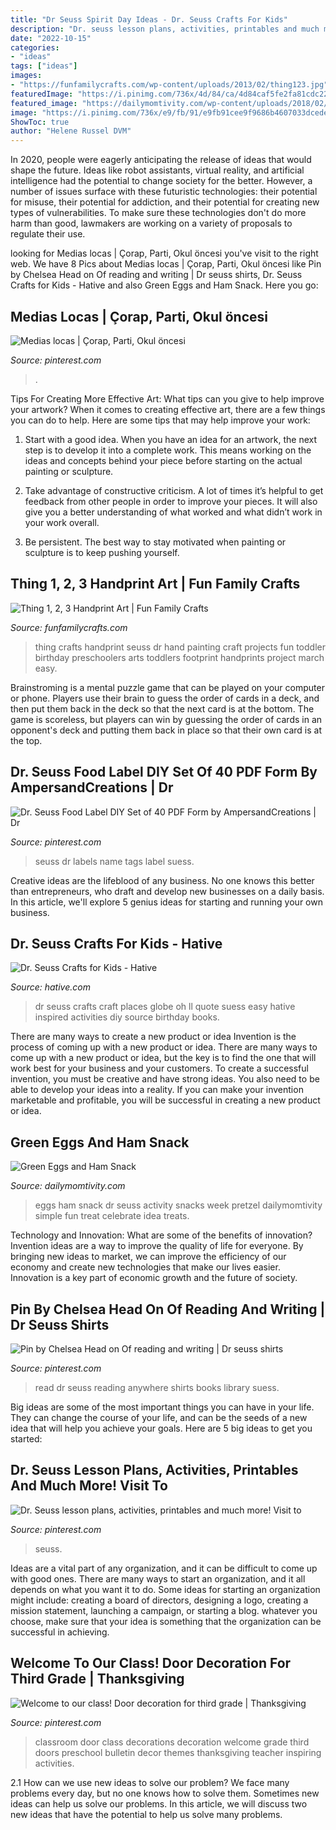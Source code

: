 ```yaml
---
title: "Dr Seuss Spirit Day Ideas - Dr. Seuss Crafts For Kids"
description: "Dr. seuss lesson plans, activities, printables and much more! visit to"
date: "2022-10-15"
categories:
- "ideas"
tags: ["ideas"]
images:
- "https://funfamilycrafts.com/wp-content/uploads/2013/02/thing123.jpg"
featuredImage: "https://i.pinimg.com/736x/4d/84/ca/4d84caf5fe2fa81cdc22deac4ae0f9d5--food-tags-food-labels.jpg"
featured_image: "https://dailymomtivity.com/wp-content/uploads/2018/02/Green-Eggs-and-Ham-Snack-.jpg"
image: "https://i.pinimg.com/736x/e9/fb/91/e9fb91cee9f9686b4607033dcedef22e.jpg"
ShowToc: true
author: "Helene Russel DVM"
---
```



In 2020, people were eagerly anticipating the release of ideas that would shape the future. Ideas like robot assistants, virtual reality, and artificial intelligence had the potential to change society for the better. However, a number of issues surface with these futuristic technologies: their potential for misuse, their potential for addiction, and their potential for creating new types of vulnerabilities. To make sure these technologies don't do more harm than good, lawmakers are working on a variety of proposals to regulate their use.

	

		
looking for Medias locas | Çorap, Parti, Okul öncesi you've visit to the right web. We have 8 Pics about Medias locas | Çorap, Parti, Okul öncesi like Pin by Chelsea Head on Of reading and writing | Dr seuss shirts, Dr. Seuss Crafts for Kids - Hative and also Green Eggs and Ham Snack. Here you go:
		
    
## Medias Locas | Çorap, Parti, Okul öncesi

<img loading=lazy src="https://i.pinimg.com/736x/6e/fc/b2/6efcb2a423f6e2ad46175b49f8c75385.jpg" onerror="this.onerror=null;this.src='https://tse2.mm.bing.net/th?id=OIP.DN5tkFFYAAH9CK6TBYwuIQHaJ3&amp;pid=15.1';" alt="Medias locas | Çorap, Parti, Okul öncesi">

_Source: pinterest.com_

>. 

	

Tips For Creating More Effective Art: What tips can you give to help improve your artwork?
When it comes to creating effective art, there are a few things you can do to help. Here are some tips that may help improve your work: 
1. Start with a good idea. When you have an idea for an artwork, the next step is to develop it into a complete work. This means working on the ideas and concepts behind your piece before starting on the actual painting or sculpture. 

2. Take advantage of constructive criticism. A lot of times it’s helpful to get feedback from other people in order to improve your pieces. It will also give you a better understanding of what worked and what didn’t work in your work overall. 

3. Be persistent. The best way to stay motivated when painting or sculpture is to keep pushing yourself.

    
## Thing 1, 2, 3 Handprint Art | Fun Family Crafts

<img loading=lazy src="https://funfamilycrafts.com/wp-content/uploads/2013/02/thing123.jpg" onerror="this.onerror=null;this.src='https://tse1.mm.bing.net/th?id=OIP.vRWdd23yKdxz2ALg-J9HUAHaF7&amp;pid=15.1';" alt="Thing 1, 2, 3 Handprint Art | Fun Family Crafts">

_Source: funfamilycrafts.com_

>thing crafts handprint seuss dr hand painting craft projects fun toddler birthday preschoolers arts toddlers footprint handprints project march easy. 

	

Brainstroming is a mental puzzle game that can be played on your computer or phone. Players use their brain to guess the order of cards in a deck, and then put them back in the deck so that the next card is at the bottom. The game is scoreless, but players can win by guessing the order of cards in an opponent's deck and putting them back in place so that their own card is at the top.

    
## Dr. Seuss Food Label DIY Set Of 40 PDF Form By AmpersandCreations | Dr

<img loading=lazy src="https://i.pinimg.com/736x/4d/84/ca/4d84caf5fe2fa81cdc22deac4ae0f9d5--food-tags-food-labels.jpg" onerror="this.onerror=null;this.src='https://tse4.mm.bing.net/th?id=OIP.IyAagSM9FjyfyJnuSgjOMwHaMC&amp;pid=15.1';" alt="Dr. Seuss Food Label DIY Set of 40 PDF Form by AmpersandCreations | Dr">

_Source: pinterest.com_

>seuss dr labels name tags label suess. 

	

Creative ideas are the lifeblood of any business. No one knows this better than entrepreneurs, who draft and develop new businesses on a daily basis. In this article, we'll explore 5 genius ideas for starting and running your own business.

    
## Dr. Seuss Crafts For Kids - Hative

<img loading=lazy src="https://hative.com/wp-content/uploads/2015/02/dr-seuss-crafts/7-dr-seuss-crafts.jpg" onerror="this.onerror=null;this.src='https://tse3.mm.bing.net/th?id=OIP.0nYHPeJhgy9OERJ3ovanRAHaLH&amp;pid=15.1';" alt="Dr. Seuss Crafts for Kids - Hative">

_Source: hative.com_

>dr seuss crafts craft places globe oh ll quote suess easy hative inspired activities diy source birthday books. 

	

There are many ways to create a new product or idea
Invention is the process of coming up with a new product or idea. There are many ways to come up with a new product or idea, but the key is to find the one that will work best for your business and your customers. To create a successful invention, you must be creative and have strong ideas. You also need to be able to develop your ideas into a reality. If you can make your invention marketable and profitable, you will be successful in creating a new product or idea.

    
## Green Eggs And Ham Snack

<img loading=lazy src="https://dailymomtivity.com/wp-content/uploads/2018/02/Green-Eggs-and-Ham-Snack-.jpg" onerror="this.onerror=null;this.src='https://tse1.mm.bing.net/th?id=OIP.RayQN-uO59com8kG6mfATgHaO3&amp;pid=15.1';" alt="Green Eggs and Ham Snack">

_Source: dailymomtivity.com_

>eggs ham snack dr seuss activity snacks week pretzel dailymomtivity simple fun treat celebrate idea treats. 

	

Technology and Innovation: What are some of the benefits of innovation?
Invention ideas are a way to improve the quality of life for everyone. By bringing new ideas to market, we can improve the efficiency of our economy and create new technologies that make our lives easier. Innovation is a key part of economic growth and the future of society.

    
## Pin By Chelsea Head On Of Reading And Writing | Dr Seuss Shirts

<img loading=lazy src="https://i.pinimg.com/736x/ee/af/98/eeaf98d4a948b029cbe23cf998715db9--kids-crafts-tee.jpg" onerror="this.onerror=null;this.src='https://tse3.mm.bing.net/th?id=OIP.Plf2K8CGx5MG_VK11QilxAD6D6&amp;pid=15.1';" alt="Pin by Chelsea Head on Of reading and writing | Dr seuss shirts">

_Source: pinterest.com_

>read dr seuss reading anywhere shirts books library suess. 

	

Big ideas are some of the most important things you can have in your life. They can change the course of your life, and can be the seeds of a new idea that will help you achieve your goals. Here are 5 big ideas to get you started: 

    
## Dr. Seuss Lesson Plans, Activities, Printables And Much More! Visit To

<img loading=lazy src="https://i.pinimg.com/736x/e9/fb/91/e9fb91cee9f9686b4607033dcedef22e.jpg" onerror="this.onerror=null;this.src='https://tse1.mm.bing.net/th?id=OIP.yOElTQWZ5f9T5EQhOZXHDQHaLG&amp;pid=15.1';" alt="Dr. Seuss lesson plans, activities, printables and much more! Visit to">

_Source: pinterest.com_

>seuss. 

	

Ideas are a vital part of any organization, and it can be difficult to come up with good ones. There are many ways to start an organization, and it all depends on what you want it to do. Some ideas for starting an organization might include: creating a board of directors, designing a logo, creating a mission statement, launching a campaign, or starting a blog. whatever you choose, make sure that your idea is something that the organization can be successful in achieving.

    
## Welcome To Our Class! Door Decoration For Third Grade | Thanksgiving

<img loading=lazy src="https://i.pinimg.com/736x/69/56/9a/69569ad87bf230f1345910c4d57e5d88--class-door-decorations-classroom-door.jpg" onerror="this.onerror=null;this.src='https://tse4.mm.bing.net/th?id=OIP.ps7jUoYz5JvhDrc29IJxqwHaJ3&amp;pid=15.1';" alt="Welcome to our class! Door decoration for third grade | Thanksgiving">

_Source: pinterest.com_

>classroom door class decorations decoration welcome grade third doors preschool bulletin decor themes thanksgiving teacher inspiring activities. 

	

2.1 How can we use new ideas to solve our problem?
We face many problems every day, but no one knows how to solve them. Sometimes new ideas can help us solve our problems. In this article, we will discuss two new ideas that have the potential to help us solve many problems.

